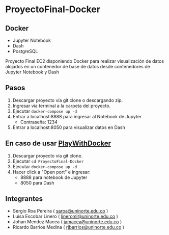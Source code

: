 # ProyectoFinal-Docker

## Docker
  - Jupyter Notebook
  - Dash
  - PostgreSQL

Proyecto Final EC2 disponiendo Docker para realizar visualización de datos alojados en un contenedor de base de datos desde contenedores de Jupyter Notebook y Dash

## Pasos
1. Descargar proyecto vía git clone o descargando zip.
2. Ingresar vía terminal a la carpeta del proyecto.
3. Ejecutar ```docker-compose up -d```
4. Entrar a localhost:8888 para ingresar al Notebook de Jupyter
     - Contraseña: 1234     
5. Entrar a localhost:8050 para visualizar datos en Dash    

## En caso de usar [PlayWithDocker](https://labs.play-with-docker.com/)
1. Descargar proyecto vía git clone.
2. Ejecutar ```cd ProyectoFinal-Docker```
3. Ejecutar ```docker-compose up -d```
4. Hacer click a "Open port" e ingresar:
    - 8888 para notebook de Jupyter
    - 8050 para Dash
  
## Integrantes
- Sergio Roa Pereira ( saroa@uninorte.edu.co )
- Luisa Escobar Linero ( lineroml@uninorte.edu.co )
- Johan Mendez Macea ( jamacea@uninorte.edu.co )
- Ricardo Barrios Medina ( rjbarrios@uninorte.edu.co )
